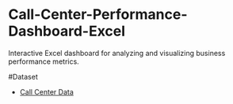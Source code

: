 # Call-Center-Performance-Dashboard-Excel
Interactive Excel dashboard for analyzing and visualizing business performance metrics.

#Dataset
- <a href = "https://github.com/sathwik-cherukuri/Call-Center-Performance-Dashboard-Excel/blob/main/excel-portfolio-project.xlsx">Call Center Data</a>


